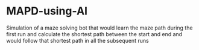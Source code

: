 # MAPD-using-AI
Simulation of a maze solving bot that would learn the maze path during the first run and calculate the shortest path between the start and end and would follow that shortest path in all the subsequent runs

